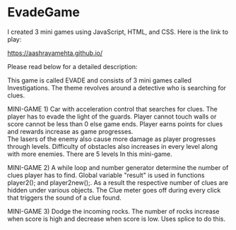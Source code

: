 # EvadeGame

I created 3 mini games using JavaScript, HTML, and CSS. Here is the link to play:

https://aashrayamehta.github.io/

Please read below for a detailed description:

This game is called EVADE and consists of 3 mini games called Investigations. The theme revolves around a detective who is searching for clues.
	
MINI-GAME 1) 
Car with acceleration control that searches for clues. The player has to evade the light of the guards. 
Player cannot touch walls or score cannot be less than 0 else game ends. Player earns points for clues and rewards increase as game progresses.  
The lasers of the enemy also cause more damage as player progresses through levels. 
Difficulty of obstacles also increases in every level along with more enemies.
There are 5 levels In this mini-game.			

MINI-GAME 2) 
A while loop and number generator determine the number of clues player has to find. Global variable "result" is used in functions player2(); and player2new();.
As a result the respective number of clues are hidden under various objects. The Clue meter goes off during every click that triggers
the sound of a clue found.   

MINI-GAME 3)
Dodge the incoming rocks.
The number of rocks increase when score is high and decrease when score is low. Uses splice to do this.
